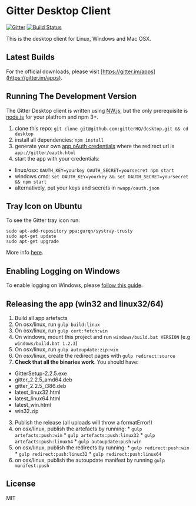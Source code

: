 Gitter Desktop Client
=====================

[![Gitter](https://badges.gitter.im/Join%20Chat.svg)](https://gitter.im/gitterHQ/desktop?utm_source=badge&utm_medium=badge&utm_campaign=pr-badge&utm_content=badge)
[![Build Status](https://travis-ci.org/gitterHQ/desktop.svg?branch=master)](https://travis-ci.org/gitterHQ/desktop)

This is the desktop client for Linux, Windows and Mac OSX.

Latest Builds
-------------

For the official downloads, please visit [https://gitter.im/apps](https://gitter.im/apps).

Running The Development Version
-------------------------------

The Gitter Desktop client is written using [NW.js](http://nwjs.io/), but the only prerequisite is [node.js](http://nodejs.org/download) for your platfrom and npm 3+.

1. clone this repo: `git clone git@github.com:gitterHQ/desktop.git && cd desktop`
2. install all dependencies: `npm install`
3. generate your own [app oAuth credentials](https://developer.gitter.im/apps) where the redirect url is `app://gitter/oauth.html`
4. start the app with your credentials:
  * linux/osx: `OAUTH_KEY=yourkey OAUTH_SECRET=yoursecret npm start`
  * windows cmd: `set OAUTH_KEY=yourkey && set OAUTH_SECRET=yoursecret && npm start`
  * alternatively, put your keys and secrets in `nwapp/oauth.json`

Tray Icon on Ubuntu
-------------------
To see the Gitter tray icon run:

```
sudo apt-add-repository ppa:gurqn/systray-trusty
sudo apt-get update
sudo apt-get upgrade
```

More info [here](http://ubuntuforums.org/showthread.php?t=2217458).

Enabling Logging on Windows
---------------------------
To enable logging on Windows, please [follow this guide](https://gist.github.com/trevorah/bfeb4ad69e4633dc76c5).

Releasing the app (win32 and linux32/64)
----------------------------------------
1. Build all app artefacts
  1. On osx/linux, run `gulp build:linux`
  2. On osx/linux, run `gulp cert:fetch:win`
  3. On windows, mount this project and run `windows/build.bat VERSION` (e.g `windows/build.bat 1.2.3`)
  4. On osx/linux, run `gulp autoupdate:zip:win`
  5. On osx/linux, create the redirect pages with `gulp redirect:source`
2. **Check that all the binaries work**. You should have:
  * GitterSetup-2.2.5.exe
  * gitter_2.2.5_amd64.deb
  * gitter_2.2.5_i386.deb
  * latest_linux32.html
  * latest_linux64.html
  * latest_win.html
  * win32.zip
3. Publish the release (all uploads will throw a formatError!)
  1. on osx/linux, publish the artefacts by running:
    * `gulp artefacts:push:win`
    * `gulp artefacts:push:linux32`
    * `gulp artefacts:push:linux64`
    * `gulp autoupdate:push:win`
  2. on osx/linux, publish the redirects by running:
    * `gulp redirect:push:win`
    * `gulp redirect:push:linux32`
    * `gulp redirect:push:linux64`
  3. on osx/linux, publish the autoupdate manifest by running `gulp manifest:push`

License
-------

MIT
